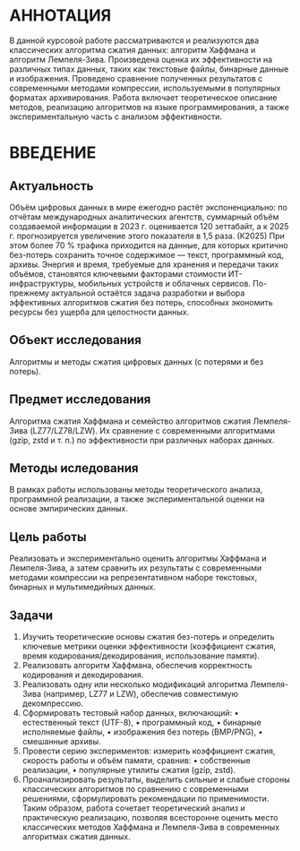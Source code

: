 # АННОТАЦИЯ
В данной курсовой работе рассматриваются и реализуются два классических алгоритма сжатия данных: алгоритм Хаффмана и алгоритм Лемпеля-Зива. Произведена оценка их эффективности на различных типах данных, таких как текстовые файлы, бинарные данные и изображения. Проведено сравнение полученных результатов с современными методами компрессии, используемыми в популярных форматах архивирования. Работа включает теоретическое описание методов, реализацию алгоритмов на языке программирования, а также экспериментальную часть с анализом эффективности.
# ВВЕДЕНИЕ
## Актуальность
Объём цифровых данных в мире ежегодно растёт экспоненциально: по отчётам международных аналитических агентств, суммарный объём создаваемой информации в 2023 г. оценивается 120 зеттабайт, а к 2025 г. прогнозируется увеличение этого показателя в 1,5 раза. (К2025) При этом более 70 % трафика приходится на данные, для которых критично без-потерь сохранить точное содержимое — текст, программный код, архивы. Энергия и время, требуемые для хранения и передачи таких объёмов, становятся ключевыми факторами стоимости ИТ-инфраструктуры, мобильных устройств и облачных сервисов. По-прежнему актуальной остаётся задача разработки и выбора эффективных алгоритмов сжатия без потерь, способных экономить ресурсы без ущерба для целостности данных.
## Объект исследования
Алгоритмы и методы сжатия цифровых данных (с потерями и без потерь).
## Предмет исследования
Алгоритма сжатия Хаффмана и семейство алгоритмов сжатия Лемпеля-Зива (LZ77/LZ78/LZW). Их сравнение с современными алгоритмами (gzip, zstd и т. п.) по эффективности при различных наборах данных.

## Методы иследования
В рамках работы использованы методы теоретического анализа, программной реализации, а также экспериментальной оценки на основе эмпирических данных.
## Цель работы
Реализовать и экспериментально оценить алгоритмы Хаффмана и Лемпеля-Зива, а затем сравнить их результаты с современными методами компрессии на репрезентативном наборе текстовых, бинарных и мультимедийных данных.
## Задачи
1.	Изучить теоретические основы сжатия без-потерь и определить ключевые метрики оценки эффективности (коэффициент сжатия, время кодирования/декодирования, использование памяти).
2.	Реализовать алгоритм Хаффмана, обеспечив корректность кодирования и декодирования.
3.	Реализовать одну или несколько модификаций алгоритма Лемпеля-Зива (например, LZ77 и LZW), обеспечив совместимую декомпрессию.
4.	Сформировать тестовый набор данных, включающий:
•	естественный текст (UTF-8),
•	программный код,
•	бинарные исполняемые файлы,
•	изображения без потерь (BMP/PNG),
•	смешанные архивы.
5.	Провести серию экспериментов: измерить коэффициент сжатия, скорость работы и объём памяти, сравнив:
•	собственные реализации,
•	популярные утилиты сжатия (gzip, zstd).
6.	Проанализировать результаты, выделить сильные и слабые стороны классических алгоритмов по сравнению с современными решениями, сформулировать рекомендации по применимости.
Таким образом, работа сочетает теоретический анализ и практическую реализацию, позволяя всесторонне оценить место классических методов Хаффмана и Лемпеля-Зива в современных алгоритмах сжатия данных.
